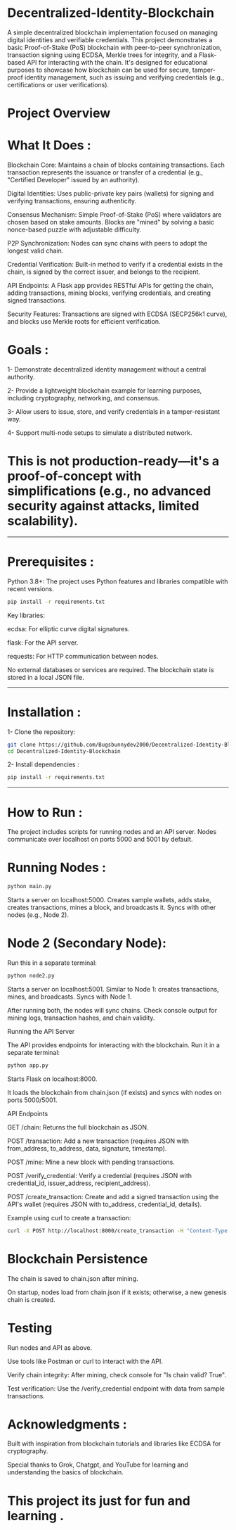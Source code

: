 # Decentralized-Identity-Blockchain
A simple decentralized blockchain implementation focused on managing digital identities and verifiable credentials.
This project demonstrates a basic Proof-of-Stake (PoS) blockchain with peer-to-peer synchronization, transaction signing using ECDSA, Merkle trees for integrity, and a Flask-based API for interacting with the chain.
It's designed for educational purposes to showcase how blockchain can be used for secure, tamper-proof identity management, such as issuing and verifying credentials (e.g., certifications or user verifications).

# Project Overview

# What It Does : 

Blockchain Core: Maintains a chain of blocks containing transactions. Each transaction represents the issuance or transfer of a credential (e.g., "Certified Developer" issued by an authority).

Digital Identities: Uses public-private key pairs (wallets) for signing and verifying transactions, ensuring authenticity.

Consensus Mechanism: Simple Proof-of-Stake (PoS) where validators are chosen based on stake amounts. Blocks are "mined" by solving a basic nonce-based puzzle with adjustable difficulty.

P2P Synchronization: Nodes can sync chains with peers to adopt the longest valid chain.

Credential Verification: Built-in method to verify if a credential exists in the chain, is signed by the correct issuer, and belongs to the recipient.

API Endpoints: A Flask app provides RESTful APIs for getting the chain, adding transactions, mining blocks, verifying credentials, and creating signed transactions.

Security Features: Transactions are signed with ECDSA (SECP256k1 curve), and blocks use Merkle roots for efficient verification.

# Goals : 

1- Demonstrate decentralized identity management without a central authority.

2- Provide a lightweight blockchain example for learning purposes, including cryptography, networking, and consensus.

3- Allow users to issue, store, and verify credentials in a tamper-resistant way.

4- Support multi-node setups to simulate a distributed network.

# This is not production-ready—it's a proof-of-concept with simplifications (e.g., no advanced security against attacks, limited scalability).

-------------------------------------

# Prerequisites : 

Python 3.8+: The project uses Python features and libraries compatible with recent versions.

```bash
pip install -r requirements.txt
```

Key libraries:

ecdsa: For elliptic curve digital signatures.

flask: For the API server.

requests: For HTTP communication between nodes.

No external databases or services are required. The blockchain state is stored in a local JSON file.

--------------------------

# Installation : 

1- Clone the repository:

```bash
git clone https://github.com/Bugsbunnydev2000/Decentralized-Identity-Blockchain.git
cd Decentralized-Identity-Blockchain
```

2- Install dependencies : 

```bash
pip install -r requirements.txt
```
-----------------------------------

# How to Run : 
The project includes scripts for running nodes and an API server. Nodes communicate over localhost on ports 5000 and 5001 by default.

# Running Nodes : 

```bash
python main.py
```

Starts a server on localhost:5000.
Creates sample wallets, adds stake, creates transactions, mines a block, and broadcasts it.
Syncs with other nodes (e.g., Node 2).

# Node 2 (Secondary Node):

Run this in a separate terminal:

```bash
python node2.py
```

Starts a server on localhost:5001.
Similar to Node 1: creates transactions, mines, and broadcasts.
Syncs with Node 1.

After running both, the nodes will sync chains. Check console output for mining logs, transaction hashes, and chain validity.

Running the API Server

The API provides endpoints for interacting with the blockchain. Run it in a separate terminal:

```bash
python app.py
```

Starts Flask on localhost:8000.

It loads the blockchain from chain.json (if exists) and syncs with nodes on ports 5000/5001.

API Endpoints

GET /chain: Returns the full blockchain as JSON.

POST /transaction: Add a new transaction (requires JSON with from_address, to_address, data, signature, timestamp).

POST /mine: Mine a new block with pending transactions.

POST /verify_credential: Verify a credential (requires JSON with credential_id, issuer_address, recipient_address).

POST /create_transaction: Create and add a signed transaction using the API's wallet (requires JSON with to_address, credential_id, details).

Example using curl to create a transaction:

```bash
curl -X POST http://localhost:8000/create_transaction -H "Content-Type: application/json" -d '{"to_address": "recipient_public_key", "credential_id": "Certified Developer", "details": "Issued by University X"}'
```

# Blockchain Persistence

The chain is saved to chain.json after mining.

On startup, nodes load from chain.json if it exists; otherwise, a new genesis chain is created.

# Testing

Run nodes and API as above.

Use tools like Postman or curl to interact with the API.

Verify chain integrity: After mining, check console for "Is chain valid? True".

Test verification: Use the /verify_credential endpoint with data from sample transactions.

# Acknowledgments : 

Built with inspiration from blockchain tutorials and libraries like ECDSA for cryptography. 

Special thanks to Grok, Chatgpt, and YouTube for learning and understanding the basics of blockchain.

# This project its just for fun and learning . 
